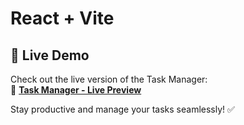 # React + Vite

## 🚀 Live Demo  
Check out the live version of the Task Manager:  
🔗 **[Task Manager - Live Preview]((https://taskmanager-five-nu.vercel.app/))**  

Stay productive and manage your tasks seamlessly! ✅  


